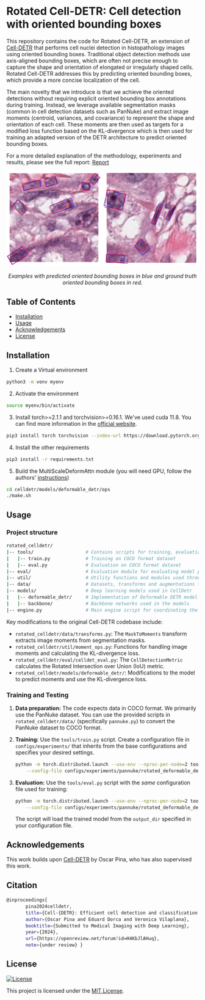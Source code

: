 # Rotated Cell-DETR: Cell detection with oriented bounding boxes

This repository contains the code for Rotated Cell-DETR, an extension of [Cell-DETR](https://github.com/oscar97pina/celldetr) that performs cell nuclei detection in histopathology images using oriented bounding boxes. Traditional object detection methods use axis-aligned bounding boxes, which are often not precise enough to capture the shape and orientation of elongated or irregularly shaped cells.  Rotated Cell-DETR addresses this by predicting oriented bounding boxes, which provide a more concise localization of the cell.

The main novelty that we introduce is that we achieve the oriented detections without requiring explicit oriented bounding box annotations during training. Instead, we leverage available segmentation masks (common in cell detection datasets such as PanNuke) and extract image moments (centroid, variances, and covariance) to represent the shape and orientation of each cell.  These moments are then used as targets for a modified loss function based on the KL-divergence which is then used for training an adapted version of the DETR architecture to predict oriented bounding boxes.

For a more detailed explanation of the methodology, experiments and results, please see the full report: [Report](rotated_celldetr_report.pdf)

<div align="center">
    <img src="resources/det_examples.png" alt="Example detections" width="600"/>
    <p><em>Examples with predicted oriented bounding boxes in blue and ground truth oriented bounding boxes in red.</em></p>
</div>

## Table of Contents

- [Installation](#installation)
- [Usage](#usage)
- [Acknowledgements](#acknowledgements)
- [License](#license)

## Installation

1. Create a Virtual environment
```bash
python3 -m venv myenv
```

2. Activate the environment
```bash
source myenv/bin/activate
```

3. Install torch>=2.1.1 and torchvision>=0.16.1. We've used cuda 11.8. You can find more information in the [official website](https://pytorch.org/get-started/locally/).
```bash
pip3 install torch torchvision --index-url https://download.pytorch.org/whl/cu118
```

4. Install the other requirements
```bash
pip3 install -r requirements.txt
```

5. Build the MultiScaleDeformAttn module (you will need GPU, follow the authors' [instructions](https://github.com/fundamentalvision/Deformable-DETR))
```bash
cd celldetr/models/deformable_detr/ops
./make.sh
``` 

## Usage

### Project structure
```bash
rotated_celldetr/
|-- tools/                   # Contains scripts for training, evaluation, and inference
|   |-- train.py             # Training on COCO format dataset
|   |-- eval.py              # Evaluation on COCO format dataset
|-- eval/                    # Evaluation module for evaluating model performance
|-- util/                    # Utility functions and modules used throughout the project
|-- data/                    # Datasets, transforms and augmentations for cell detection
|-- models/                  # Deep learning models used in CellDetr
|   |-- deformable_detr/     # Implementation of Deformable DETR model
|   |-- backbone/            # Backbone networks used in the models
|-- engine.py                # Main engine script for coordinating the training and evaluation process

```

Key modifications to the original Cell-DETR codebase include:

*   `rotated_celldetr/data/transforms.py`:  The `MaskToMoments` transform extracts image moments from segmentation masks.
*   `rotated_celldetr/util/moment_ops.py`:  Functions for handling image moments and calculating the KL-divergence loss.
*   `rotated_celldetr/eval/celldet_eval.py`:  The `CellDetectionMetric` calculates the Rotated Intersection over Union (IoU) metric.
*   `rotated_celldetr/models/deformable_detr/`:  Modifications to the model to predict moments and use the KL-divergence loss.

### Training and Testing

1.  **Data preparation:** The code expects data in COCO format.  We primarily use the PanNuke dataset.  You can use the provided scripts in `rotated_celldetr/data/` (specifically `pannuke.py`) to convert the PanNuke dataset to COCO format.

2.  **Training:** Use the `tools/train.py` script.  Create a configuration file in `configs/experiments/` that inherits from the base configurations and specifies your desired settings.

    ```bash
    python -m torch.distributed.launch --use-env --nproc-per-node=2 tools/train.py \
        --config-file configs/experiments/pannuke/rotated_deformable_detr_swinL_4lvl_split123.yaml \
    ```

3.  **Evaluation:** Use the `tools/eval.py` script with the *same* configuration file used for training:

    ```bash
    python -m torch.distributed.launch --use-env --nproc-per-node=2 tools/eval.py \
        --config-file configs/experiments/pannuke/rotated_deformable_detr_swinL_4lvl_split123.yaml \
    ```

    The script will load the trained model from the `output_dir` specified in your configuration file.

## Acknowledgements

This work builds upon [Cell-DETR](https://github.com/oscar97pina/celldetr) by Oscar Pina, who has also supervised this work.

## Citation
```bash
@inproceedings{
       pina2024celldetr,
       title={Cell-{DETR}: Efficient cell detection and classification in {WSI}s with transformers},
       author={Oscar Pina and Eduard Dorca and Veronica Vilaplana},
       booktitle={Submitted to Medical Imaging with Deep Learning},
       year={2024},
       url={https://openreview.net/forum?id=H4KbJlAHuq},
       note={under review} }
```

## License
[![License](https://img.shields.io/badge/license-MIT-blue.svg)](LICENSE)

This project is licensed under the [MIT License](LICENSE).
